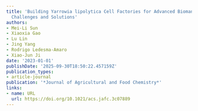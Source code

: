 ```yaml
---
title: 'Building Yarrowia lipolytica Cell Factories for Advanced Biomanufacturing:
  Challenges and Solutions'
authors:
- Mei-Li Sun
- Xiaoxia Gao
- Lu Lin
- Jing Yang
- Rodrigo Ledesma‐Amaro
- Xiao‐Jun Ji
date: '2023-01-01'
publishDate: '2025-09-30T18:50:22.457159Z'
publication_types:
- article-journal
publication: '*Journal of Agricultural and Food Chemistry*'
links:
- name: URL
  url: https://doi.org/10.1021/acs.jafc.3c07889
---
```

